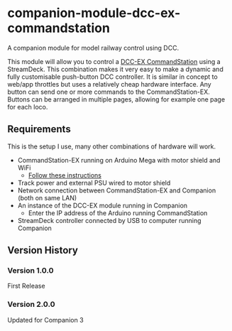 # companion-module-dcc-ex-commandstation

A companion module for model railway control using DCC.

This module will allow you to control a [DCC-EX CommandStation](https://dcc-ex.com/index.html) using a StreamDeck. This combination makes it very easy to make a dynamic and fully customisable push-button DCC controller. It is similar in concept to web/app throttles but uses a relatively cheap hardware interface. Any button can send one or more commands to the CommandStation-EX. Buttons can be arranged in multiple pages, allowing for example one page for each loco.

## Requirements
This is the setup I use, many other combinations of hardware will work.

* CommandStation-EX running on Arduino Mega with motor shield and WiFi
  * [Follow these instructions](https://dcc-ex.com/get-started/index.html)
* Track power and external PSU wired to motor shield
* Network connection between CommandStation-EX and Companion (both on same LAN)
* An instance of the DCC-EX module running in Companion
  * Enter the IP address of the Arduino running CommandStation
* StreamDeck controller connected by USB to computer running Companion

## Version History

### Version 1.0.0
First Release

### Version 2.0.0
Updated for Companion 3

